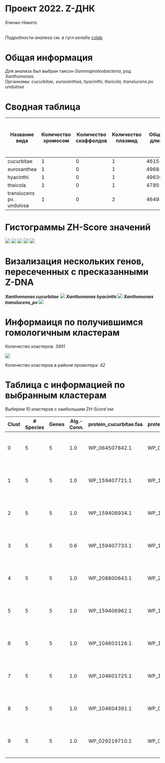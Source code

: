 # Проект 2022. Z-ДНК

###### Кличко Никита  

*Подробности анализа см. в гугл колабе* [colab](https://colab.research.google.com/drive/1xVCzMqQgZSB_OGuTJA0xS_GduAuHkgPq?usp=sharing)

# Общая информация  

Для анализа был выбран таксон *Gammaproteobacteria*, род *Xanthomonas*.  
Организмы: *cucurbitae, euroxanthea, hyacinthi, theicola, translucens pv. undulosa* 

# Сводная таблица 

Название вида | Количество хромосом| Количество скаффолдов | Количество плазмид | Общая длина | Количество аннотированных генов | Доля аннотированных генов в геноме (в %) | Количество предсказанных участков Z-dna | Количество участков с Z-score > 500 | Oбщая длина участков с zh-score >500 | 
--- | ---  | --- | --- | --- | --- | --- | --- | --- | ---
cucurbitae | 1 | 0 | 1 | 4615492 | 4013 | 87.4 | 4601253 | 107878 | 1079030 | 
euroxanthea | 1 | 0 | 1 | 4968459 | 4177 | 85.4 | 4923218 | 123357 | 1234600 | 
hyacinthi | 1 | 0 | 1 | 4963026 | 4385 | 86.9 | 4918645 | 138494 | 1369694 | 
theicola | 1 | 0 | 1 | 4785596 | 4541 | 85.6 | 4744641 | 130754 | 1295114 | 
translucens pv. undulosa | 1 | 0 | 2 | 4649333 | 4037 | 85.7 | 4563212 | 128993 | 1276212 | 

# Гистограммы ZH-Score значений  

![](https://github.com/NikitaKlichko/hse22_project/blob/main/imgs/zh-hist-cucurbitae.png) 
![](https://github.com/NikitaKlichko/hse22_project/blob/main/imgs/zh-hist-euroxanthea.png) 
![](https://github.com/NikitaKlichko/hse22_project/blob/main/imgs/zh-hist-hyacinthi.png) 
![](https://github.com/NikitaKlichko/hse22_project/blob/main/imgs/zh-hist-theicola.png) 
![](https://github.com/NikitaKlichko/hse22_project/blob/main/imgs/zh-hist-translucens.png)  

# Визализация нескольких генов, пересеченных с пресказанными Z-DNA 

***Xanthomonas cucurbitae*** 
![](https://github.com/NikitaKlichko/hse22_project/blob/main/imgs/z-cucurbitae.png) 
***Xanthomonas hyacinthi*** 
![](https://github.com/NikitaKlichko/hse22_project/blob/main/imgs/z-hyacinthi.png) 
***Xanthomonas translucens_pv*** 
![](https://github.com/NikitaKlichko/hse22_project/blob/main/imgs/z-translucens.png) 

# Информаиця по получившимся гомологичным кластерам

Количество кластеров: *3991*

![](https://github.com/NikitaKlichko/hse22_project/blob/main/imgs/hist-clast.png) 

Количество кластеров в районе промотера: *42*

# Таблица с информацией по выбранным кластерам 

Выберем 10 кластеров с наибольшим ZH-Score'ом: 

|Clust|# Species|Genes|Alg.-Conn.    |protein_cucurbitae.faa|protein_euroxanthea.faa|protein_hyacinthi.faa|protein_theicola.faa|protein_translucens.faa                           |zh-scores         |mean_zh-score|GeneID_protein_cucurbitae.faa|GeneID_protein_euroxanthea.faa|GeneID_protein_hyacinthi.faa|GeneID_protein_theicola.faa|GeneID_protein_translucens.faa|func_protein_cucurbitae.faa|func_protein_euroxanthea.faa|func_protein_hyacinthi.faa|func_protein_theicola.faa|func_protein_translucens.faa                    |
|-----|---------|-----|--------------|----------------------|-----------------------|---------------------|--------------------|--------------------------------------------------|------------------|-------------|-----------------------------|------------------------------|----------------------------|---------------------------|------------------------------|---------------------------|----------------------------|--------------------------|-------------------------|------------------------------------------------|
|0    |5        |5    |1.0           |WP_064507842.1        |WP_016901574.1         |WP_046980641.1       |WP_128420848.1      |WP_003471869.1                                    |[651.3941, 2057.902, 28780.5, 28780.5, 28780.5]|17810.15922  |EBN15_RS00095                |H7A86_RS00100                 |FZ025_RS07030               |G4Q83_RS17685              |ISN38_RS08195                 |DUF1820 family protein     |DUF1820 family protein      |DUF1820 family protein    |DUF1820 family protein   |DUF1820 family protein                          |
|1    |5        |5    |1.0           |WP_159407721.1        |WP_119131704.1         |WP_046978994.1       |WP_128419959.1      |WP_003467858.1                                    |[8323.257, 1309.834, 138924.1, 505.8732, 28780.5]|35568.71284  |EBN15_RS17825                |H7A86_RS17945                 |FZ025_RS06460               |G4Q83_RS20310              |ISN38_RS07660                 |glycosyltransferase family 2 protein|glycosyltransferase family 2 protein|glycosyltransferase family 2 protein|glycosyltransferase family 2 protein|glycosyltransferase family 2 protein            |
|2    |5        |5    |1.0           |WP_159406934.1        |WP_119132146.1         |WP_104558680.1       |WP_128418663.1      |WP_047324982.1                                    |[2213.593, 198956.2, 2752.447, 2752.447, 2752.447]|41885.4268   |EBN15_RS07550                |H7A86_RS09235                 |FZ025_RS18335               |G4Q83_RS10015              |ISN38_RS19025                 |4-hydroxy-tetrahydrodipicolinate synthase|4-hydroxy-tetrahydrodipicolinate synthase|4-hydroxy-tetrahydrodipicolinate synthase|4-hydroxy-tetrahydrodipicolinate synthase|4-hydroxy-tetrahydrodipicolinate synthase       |
|3    |5        |5    |0.6           |WP_159407733.1        |WP_180707937.1         |WP_046977482.1       |WP_128420444.1      |WP_038236362.1                                    |[908.3955, 27872.66, 138924.1, 708.0171, 138924.1]|61467.45452000001|EBN15_RS17990                |H7A86_RS18115                 |FZ025_RS06640               |G4Q83_RS19775              |ISN38_RS07825                 |transcription termination factor Rho|transcription termination factor Rho|transcription termination factor Rho|transcription termination factor Rho|transcription termination factor Rho            |
|4    |5        |5    |1.0           |WP_208800643.1        |WP_232099329.1         |WP_046978980.1       |WP_128420334.1      |WP_003466919.1                                    |[302785.5, 1202.592, 2555.896, 803.2278, 803.2278]|61630.08872  |EBN15_RS06575                |H7A86_RS08065                 |FZ025_RS06380               |G4Q83_RS20615              |ISN38_RS07595                 |L-fucose:H+ symporter permease|L-fucose:H+ symporter permease|sugar MFS transporter     |sugar MFS transporter    |sugar MFS transporter                           |
|5    |5        |5    |1.0           |WP_159406962.1        |WP_104648646.1         |WP_046980439.1       |WP_128419729.1      |WP_003472164.1                                    |[13713.99, 27872.66, 27872.66, 138924.1, 138924.1]|69461.50200000001|EBN15_RS07955                |H7A86_RS09765                 |FZ025_RS18875               |G4Q83_RS04620              |ISN38_RS00365                 |phosphoglycerate mutase    |phosphoglycerate mutase     |phosphoglycerate mutase   |phosphoglycerate mutase  |hypothetical protein                            |
|6    |5        |5    |1.0           |WP_104603128.1        |WP_119131113.1         |WP_104558755.1       |WP_128418685.1      |WP_206712091.1                                    |[883.5764, 931.1695, 138924.1, 302785.5, 138924.1]|116489.68918000002|EBN15_RS13780                |H7A86_RS15215                 |FZ025_RS02040               |G4Q83_RS08905              |ISN38_RS05165                 |DUF3011 domain-containing protein|DUF3011 domain-containing protein|DUF3011 domain-containing protein|DUF3011 domain-containing protein|DUF3011 domain-containing protein               |
|7    |5        |5    |1.0           |WP_104601725.1        |WP_104582792.1         |WP_104558116.1       |WP_128421855.1      |WP_087960525.1                                    |[1430.8, 941334.2, 1737.612, 1964.835, 1964.835]|189686.4564  |EBN15_RS06770                |H7A86_RS08265                 |FZ025_RS17825               |G4Q83_RS04660              |ISN38_RS18190                 |NAD kinase                 |NAD kinase                  |NAD kinase                |NAD kinase               |NAD kinase                                      |
|8    |5        |5    |1.0           |WP_104604391.1        |WP_016903181.1         |WP_046978138.1       |WP_128419433.1      |WP_003465531.1                                    |[65884.11, 904.32, 941334.2, 198956.2, 29467.88]|247309.342   |EBN15_RS08065                |H7A86_RS09835                 |FZ025_RS18945               |G4Q83_RS04810              |ISN38_RS19120                 |type II toxin-antitoxin system VapC family toxin|type II toxin-antitoxin system VapC family toxin|type II toxin-antitoxin system VapC family toxin|type II toxin-antitoxin system VapC family toxin|type II toxin-antitoxin system VapC family toxin|
|9    |5        |5    |1.0           |WP_029219710.1        |WP_016903166.1         |WP_170874001.1       |WP_185817409.1      |WP_170874001.1                                    |[883.5764, 1202.592, 198956.2, 198956.2, 941334.2]|268266.55368 |EBN15_RS07950                |H7A86_RS09760                 |FZ025_RS18870               |G4Q83_RS04615              |ISN38_RS00360                 |transcription elongation factor GreA|transcription elongation factor GreA|transcription elongation factor GreA|transcription elongation factor GreA|transcription elongation factor GreA            |


